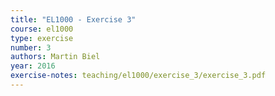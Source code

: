 ```yaml
---
title: "EL1000 - Exercise 3"
course: el1000
type: exercise
number: 3
authors: Martin Biel
year: 2016
exercise-notes: teaching/el1000/exercise_3/exercise_3.pdf
---
```

